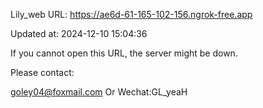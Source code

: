 Lily_web URL: https://ae6d-61-165-102-156.ngrok-free.app

Updated at: 2024-12-10 15:04:36

If you cannot open this URL, the server might be down.

Please contact: 

goley04@foxmail.com Or Wechat:GL_yeaH